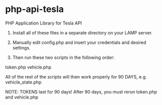# php-api-tesla
PHP Application Library for Tesla API

1. Install all of these files in a separate directory on your LAMP server.

2. Manually edit config.php and insert your credentials and desired settings.

3. Then run these two scripts in the following order:

token.php
vehicle.php

All of the rest of the scripts will then work properly for 90 DAYS, 
e.g. vehicle_state.php

NOTE: TOKENS last for 90 days! After 90 days, you must rerun token.php and vehicle.php
